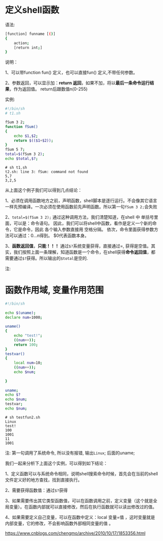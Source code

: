 # 定义shell函数

语法: 

```sh
[function] funname [()]
{
    action;
    [return int;]
}
```

说明：

1、可以带function fun()  定义，也可以直接fun() 定义,不带任何参数。

2、参数返回，可以显示加：**return 返回**，如果不加，将以**最后一条命令运行结果**，作为返回值。 return后跟数值n(0-255)

实例:

```sh
#!/bin/sh
# t1.sh

fSum 3 2;
function fSum()
{
    echo $1,$2;
    return $(($1+$2));
}
fSum 5 7;
total=$(fSum 3 2);
echo $total,$?;
```

```
# sh t1.sh
t2.sh: line 3: fSum: command not found
5,7
3,2,5
```

从上面这个例子我们可以得到几点结论：

1、必须在调用函数地方之前，声明函数，shell脚本是逐行运行。不会像其它语言一样先预编译。一次必须在使用函数前先声明函数。所以第一句`fSum 3 2;`会失败

2、`total=$(fSum 3 2);` 通过这种调用方法，我们清楚知道，在shell 中 单括号里面，可以是：命令语句。 因此，我们可以将shell中函数，看作是定义一个新的命令，它是命令，因此 各个输入参数直接用 空格分隔。 依次，命令里面获得参数方法可以通过：$0…$n得到。 $0代表函数本身。

3、**函数返回值**，**只能！！！** 通过`$?`系统变量获得，直接通过=, 获得是空值。其实，我们按照上面一条理解，知道函数是一个命令，在shell获得**命令返回值**，都需要通过`$?`获得。所以输出的`$total`是空的.

注: 

# 函数作用域, 变量作用范围

```sh
#!/bin/sh
 
echo $(uname);
declare num=1000;
 
uname()
{
    echo "test!";
    ((num++));
    return 100;
}
testvar()
{
    local num=10;
    ((num++));
    echo $num;
 
}
 
uname;
echo $?
echo $num;
testvar;
echo $num;
```

```                           
# sh testfun2.sh
Linux
test!
100
1001
11
1001
```

注: 第一句调用了系统命令, 所以没有报错, 输出`Linux`; 后面的uname;

我们一起来分析下上面这个实例，可以得到如下结论：

1、定义函数可以与系统命令相同，说明shell搜索命令时候，首先会在当前的shell文件定义好的地方查找，找到直接执行。

2、需要获得函数值：通过`$?`获得

3、如果需要传出其它类型函数值，可以在函数调用之前，定义变量（这个就是全局变量）。在函数内部就可以直接修改，然后在执行函数就可以读出修改过的值。

4、如果需要定义自己变量，可以在函数中定义：local 变量=值 ，这时变量就是内部变量，它的修改，不会影响函数外部相同变量的值 。

https://www.cnblogs.com/chengmo/archive/2010/10/17/1853356.html